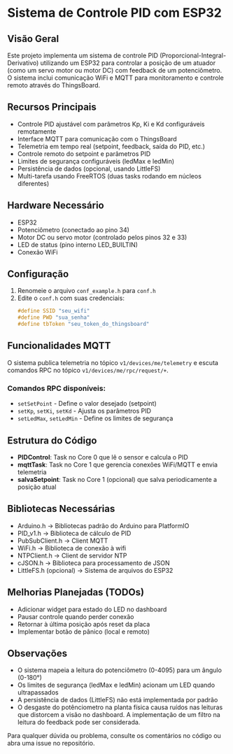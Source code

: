 # Sistema de Controle PID com ESP32

## Visão Geral
Este projeto implementa um sistema de controle PID (Proporcional-Integral-Derivativo) utilizando um ESP32 para controlar a posição de um atuador (como um servo motor ou motor DC) com feedback de um potenciômetro. O sistema inclui comunicação WiFi e MQTT para monitoramento e controle remoto através do ThingsBoard.

## Recursos Principais
- Controle PID ajustável com parâmetros Kp, Ki e Kd configuráveis remotamente
- Interface MQTT para comunicação com o ThingsBoard
- Telemetria em tempo real (setpoint, feedback, saída do PID, etc.)
- Controle remoto do setpoint e parâmetros PID
- Limites de segurança configuráveis (ledMax e ledMin)
- Persistência de dados (opcional, usando LittleFS)
- Multi-tarefa usando FreeRTOS (duas tasks rodando em núcleos diferentes)

## Hardware Necessário
- ESP32
- Potenciômetro (conectado ao pino 34)
- Motor DC ou servo motor (controlado pelos pinos 32 e 33)
- LED de status (pino interno LED_BUILTIN)
- Conexão WiFi

## Configuração
1. Renomeie o arquivo `conf_example.h` para `conf.h`
2. Edite o `conf.h` com suas credenciais:
   ```cpp
   #define SSID "seu_wifi"
   #define PWD "sua_senha"
   #define tbToken "seu_token_do_thingsboard"
   ```

## Funcionalidades MQTT
O sistema publica telemetria no tópico `v1/devices/me/telemetry` e escuta comandos RPC no tópico `v1/devices/me/rpc/request/+`.

### Comandos RPC disponíveis:
- `setSetPoint` - Define o valor desejado (setpoint)
- `setKp`, `setKi`, `setKd` - Ajusta os parâmetros PID
- `setLedMax`, `setLedMin` - Define os limites de segurança

## Estrutura do Código
- **PIDControl**: Task no Core 0 que lê o sensor e calcula o PID
- **mqttTask**: Task no Core 1 que gerencia conexões WiFi/MQTT e envia telemetria
- **salvaSetpoint**: Task no Core 1 (opcional) que salva periodicamente a posição atual

## Bibliotecas Necessárias
- Arduino.h -> Bibliotecas padrão do Arduino para PlatformIO
- PID_v1.h -> Biblioteca de cálculo de PID
- PubSubClient.h -> Client MQTT
- WiFi.h -> Biblioteca de conexão à wifi
- NTPClient.h -> Client de servidor NTP
- cJSON.h -> Biblioteca para processamento de JSON
- LittleFS.h (opcional) -> Sistema de arquivos do ESP32

## Melhorias Planejadas (TODOs)
- Adicionar widget para estado do LED no dashboard
- Pausar controle quando perder conexão
- Retornar à última posição após reset da placa
- Implementar botão de pânico (local e remoto)

## Observações
- O sistema mapeia a leitura do potenciômetro (0-4095) para um ângulo (0-180°)
- Os limites de segurança (ledMax e ledMin) acionam um LED quando ultrapassados
- A persistência de dados (LittleFS) não está implementada por padrão
- O desgaste do potênciometro na planta física causa ruídos nas leituras que distorcem a visão no dashboard. A implementação de um filtro na leitura do feedback pode ser considerada.

Para qualquer dúvida ou problema, consulte os comentários no código ou abra uma issue no repositório.